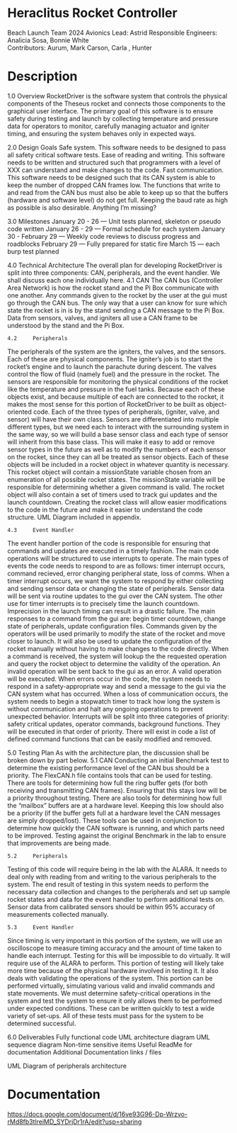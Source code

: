 # Heraclitus Rocket Controller 
Beach Launch Team 2024
Avionics Lead: Astrid
Responsible Engineers: Analicia Sosa, Bonnie White <br>
Contributors: Aurum, Mark Carson, Carla , Hunter <br>

# Description 
1.0	Overview
RocketDriver is the software system that controls the physical components of the Theseus rocket and connects those components to the graphical user interface. The primary goal of this software is to ensure safety during testing and launch by collecting temperature and pressure data for operators to monitor, carefully managing actuator and igniter timing, and ensuring the system behaves only in expected ways. 

2.0	Design Goals
Safe system. This software needs to be designed to pass all safety critical software tests. 
Ease of reading and writing. This software needs to be written and structured such that programmers with a level of XXX can understand and make changes to the code. 
Fast communication. This software needs to be designed such that its CAN system is able to keep the number of dropped CAN frames low. The functions that write to and read from the CAN bus must also be able to keep up so that the buffers (hardware and software level) do not get full. Keeping the baud rate as high as possible is also desirable.
Anything I’m missing?

3.0	Milestones
January 20 - 26 — Unit tests planned, skeleton or pseudo code written
January 26 - 29 — Formal schedule for each system
January 30 - February 29 — Weekly code reviews to discuss progress and roadblocks
February 29 — Fully prepared for static fire
March 15 — each burp test planned

4.0	Technical Architecture
The overall plan for developing RocketDriver is split into three components: CAN, peripherals, and the event handler. We shall discuss each one individually here. 
4.1 	CAN
The CAN bus (Controller Area Network) is how the rocket stand and the Pi Box communicate with one another. Any commands given to the rocket by the user at the gui must go through the CAN bus. The only way that a user can know for sure which state the rocket is in is by the stand sending a CAN message to the Pi Box. Data from sensors, valves, and igniters all use a CAN frame to be understood by the stand and the Pi Box.


	4.2 	Peripherals
The peripherals of the system are the igniters, the valves, and the sensors. Each of these are physical components. The igniter’s job is to start the rocket’s engine and to launch the parachute during descent. The valves control the flow of fluid (namely fuel) and the pressure in the rocket. The sensors are responsible for monitoring the physical conditions of the rocket like the temperature and pressure in the fuel tanks. 
Because each of these objects exist, and because multiple of each are connected to the rocket, it makes the most sense for this portion of RocketDriver to be built as object-oriented code. Each of the three types of peripherals, (igniter, valve, and sensor) will have their own class. Sensors are differentiated into multiple different types, but we need each to interact with the surrounding system in the same way, so we will build a base sensor class and each type of sensor will inherit from this base class. This will make it easy to add or remove sensor types in the future as well as to modify the numbers of each sensor on the rocket, since they can all be treated as sensor objects. 
Each of these objects will be included in a rocket object in whatever quantity is necessary. This rocket object will contain a missionState variable chosen from an enumeration of all possible rocket states. The missionState variable will be responsible for determining whether a given command is valid. The rocket object will also contain a set of timers used to track gui updates and the launch countdown. Creating the rocket class will allow easier modifications to the code in the future and make it easier to understand the code structure. 
	UML Diagram included in appendix. 

	4.3 	Event Handler
The event handler portion of the code is responsible for ensuring that commands and updates are executed in a timely fashion. The main code operations will be structured to use interrupts to operate. The main types of events the code needs to respond to are as follows: timer interrupt occurs, command recieved, error changing peripheral state, loss of comms. 
	When a timer interrupt occurs, we want the system to respond by either collecting and sending sensor data or changing the state of peripherals. Sensor data will be sent via routine updates to the gui over the CAN system. The other use for timer interrupts is to precisely time the launch countdown. Imprecision in the launch timing can result in a drastic failure. 
	The main responses to a command from the gui are: begin timer countdown, change state of peripherals, update configuration files. Commands given by the operators will be used primarily to modify the state of the rocket and move closer to launch. It will also be used to update the configuration of the rocket manually without having to make changes to the code directly. When a command is received, the system will lookup the the requested operation and query the rocket object to determine the validity of the operation. An invalid operation will be sent back to the gui as an error. A valid operation will be executed.
	When errors occur in the code, the system needs to respond in a safety-appropriate way and send a message to the gui via the CAN system what has occurred. 
	When a loss of communication occurs, the system needs to begin a stopwatch timer to track how long the system is without communication and halt any ongoing operations to prevent unexpected behavior. 
	Interrupts will be split into three categories of priority: safety critical updates, operator commands, background functions. They will be executed in that order of priority. There will exist in code a list of defined command functions that can be easily modified and removed. 

5.0	Testing Plan
As with the architecture plan, the discussion shall be broken down by part below. 
	5.1 	CAN
Conducting an initial Benchmark test to determine the existing performance level of the CAN bus should be a priority. The FlexCAN.h file contains tools that can be used for testing. There are tools for determining how full the ring buffer gets (for both receiving and transmitting CAN frames). Ensuring that this stays low will be a priority throughout testing. There are also tools for determining how full the “mailbox” buffers are at a hardware level. Keeping this low should also be a priority (if the buffer gets full at a hardware level the CAN messages are simply dropped/lost). These tools can be used in conjunction to determine how quickly the CAN software is running, and which parts need to be improved. Testing against the original Benchmark in the lab to ensure that improvements are being made.

	5.2 	Peripherals
Testing of this code will require being in the lab with the ALARA. It needs to deal only with reading from and writing to the various peripherals to the system. The end result of testing in this system needs to perform the necessary data collection and changes to the peripherals and set up sample rocket states and data for the event handler to perform additional tests on. Sensor data from calibrated sensors should be within 95% accuracy of measurements collected manually. 

	5.3 	Event Handler
Since timing is very important in this portion of the system, we will use an oscilloscope to measure timing accuracy and the amount of time taken to handle each interrupt. Testing for this will be impossible to do virtually. It will require use of the ALARA to perform. This portion of testing will likely take more time because of the physical hardware involved in testing it. 
It also deals with validating the operations of the system. This portion can be performed virtually, simulating various valid and invalid commands and state movements. We must determine safety-critical operations in the system and test the system to ensure it only allows them to be performed under expected conditions. These can be written quickly to test a wide variety of set-ups. All of these tests must pass for the system to be determined successful. 

6.0 	Deliverables
Fully functional code
UML architecture diagram
UML sequence diagram
Non-time sensitive items 
Useful ReadMe for documentation 
Additional Documentation links / files 


UML Diagram of peripherals architecture


# Documentation
https://docs.google.com/document/d/16ve93G96-Dp-Wrzvo-rMd8fb3tlreiMD_SYDrjDr1rA/edit?usp=sharing
